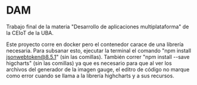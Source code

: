 # DAM
Trabajo final de la materia "Desarrollo de aplicaciones multiplataforma" de la CEIoT de la UBA.

Este proyecto corre en docker pero el contenedor carace de una librería necesaria. Para subsanar esto, ejecutar la terminal el comando "npm install jsonwebtoken@8.5.1" (sin las comillas).
También correr "npm install --save higcharts" (sin las comillas) ya que es necesario para que al ver los archivos del generador de la imagen gauge, el editro de código no marque como error cuando se llama a la librería highcharts y a sus recursos.
